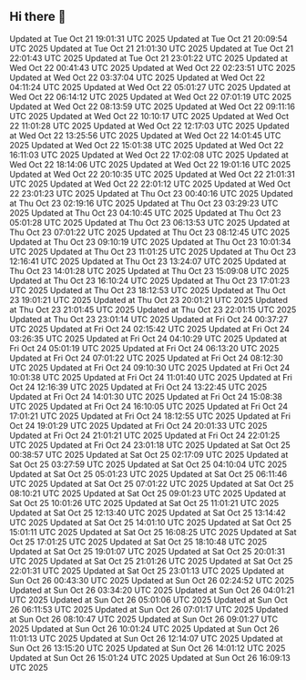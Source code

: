 ## Hi there 👋

<!--
**0prescu/0prescu** is a ✨ _special_ ✨ repository because its `README.md` (this file) appears on your GitHub profile.

Here are some ideas to get you started:

- 🔭 I’m currently working on ...
- 🌱 I’m currently learning ...
- 👯 I’m looking to collaborate on ...
- 🤔 I’m looking for help with ...
- 💬 Ask me about ...
- 📫 How to reach me: ...
- 😄 Pronouns: ...
- ⚡ Fun fact: ...
-->
Updated at Tue Oct 21 19:01:31 UTC 2025
Updated at Tue Oct 21 20:09:54 UTC 2025
Updated at Tue Oct 21 21:01:30 UTC 2025
Updated at Tue Oct 21 22:01:43 UTC 2025
Updated at Tue Oct 21 23:01:22 UTC 2025
Updated at Wed Oct 22 00:41:43 UTC 2025
Updated at Wed Oct 22 02:23:51 UTC 2025
Updated at Wed Oct 22 03:37:04 UTC 2025
Updated at Wed Oct 22 04:11:24 UTC 2025
Updated at Wed Oct 22 05:01:27 UTC 2025
Updated at Wed Oct 22 06:14:12 UTC 2025
Updated at Wed Oct 22 07:01:19 UTC 2025
Updated at Wed Oct 22 08:13:59 UTC 2025
Updated at Wed Oct 22 09:11:16 UTC 2025
Updated at Wed Oct 22 10:10:17 UTC 2025
Updated at Wed Oct 22 11:01:28 UTC 2025
Updated at Wed Oct 22 12:17:03 UTC 2025
Updated at Wed Oct 22 13:25:56 UTC 2025
Updated at Wed Oct 22 14:01:45 UTC 2025
Updated at Wed Oct 22 15:01:38 UTC 2025
Updated at Wed Oct 22 16:11:03 UTC 2025
Updated at Wed Oct 22 17:02:08 UTC 2025
Updated at Wed Oct 22 18:14:06 UTC 2025
Updated at Wed Oct 22 19:01:16 UTC 2025
Updated at Wed Oct 22 20:10:35 UTC 2025
Updated at Wed Oct 22 21:01:31 UTC 2025
Updated at Wed Oct 22 22:01:12 UTC 2025
Updated at Wed Oct 22 23:01:23 UTC 2025
Updated at Thu Oct 23 00:40:16 UTC 2025
Updated at Thu Oct 23 02:19:16 UTC 2025
Updated at Thu Oct 23 03:29:23 UTC 2025
Updated at Thu Oct 23 04:10:45 UTC 2025
Updated at Thu Oct 23 05:01:28 UTC 2025
Updated at Thu Oct 23 06:13:53 UTC 2025
Updated at Thu Oct 23 07:01:22 UTC 2025
Updated at Thu Oct 23 08:12:45 UTC 2025
Updated at Thu Oct 23 09:10:19 UTC 2025
Updated at Thu Oct 23 10:01:34 UTC 2025
Updated at Thu Oct 23 11:01:25 UTC 2025
Updated at Thu Oct 23 12:16:41 UTC 2025
Updated at Thu Oct 23 13:24:07 UTC 2025
Updated at Thu Oct 23 14:01:28 UTC 2025
Updated at Thu Oct 23 15:09:08 UTC 2025
Updated at Thu Oct 23 16:10:24 UTC 2025
Updated at Thu Oct 23 17:01:23 UTC 2025
Updated at Thu Oct 23 18:12:53 UTC 2025
Updated at Thu Oct 23 19:01:21 UTC 2025
Updated at Thu Oct 23 20:01:21 UTC 2025
Updated at Thu Oct 23 21:01:45 UTC 2025
Updated at Thu Oct 23 22:01:15 UTC 2025
Updated at Thu Oct 23 23:01:14 UTC 2025
Updated at Fri Oct 24 00:37:27 UTC 2025
Updated at Fri Oct 24 02:15:42 UTC 2025
Updated at Fri Oct 24 03:26:35 UTC 2025
Updated at Fri Oct 24 04:10:29 UTC 2025
Updated at Fri Oct 24 05:01:19 UTC 2025
Updated at Fri Oct 24 06:13:20 UTC 2025
Updated at Fri Oct 24 07:01:22 UTC 2025
Updated at Fri Oct 24 08:12:30 UTC 2025
Updated at Fri Oct 24 09:10:30 UTC 2025
Updated at Fri Oct 24 10:01:38 UTC 2025
Updated at Fri Oct 24 11:01:40 UTC 2025
Updated at Fri Oct 24 12:16:39 UTC 2025
Updated at Fri Oct 24 13:22:45 UTC 2025
Updated at Fri Oct 24 14:01:30 UTC 2025
Updated at Fri Oct 24 15:08:38 UTC 2025
Updated at Fri Oct 24 16:10:05 UTC 2025
Updated at Fri Oct 24 17:01:21 UTC 2025
Updated at Fri Oct 24 18:12:55 UTC 2025
Updated at Fri Oct 24 19:01:29 UTC 2025
Updated at Fri Oct 24 20:01:33 UTC 2025
Updated at Fri Oct 24 21:01:21 UTC 2025
Updated at Fri Oct 24 22:01:25 UTC 2025
Updated at Fri Oct 24 23:01:18 UTC 2025
Updated at Sat Oct 25 00:38:57 UTC 2025
Updated at Sat Oct 25 02:17:09 UTC 2025
Updated at Sat Oct 25 03:27:59 UTC 2025
Updated at Sat Oct 25 04:10:04 UTC 2025
Updated at Sat Oct 25 05:01:23 UTC 2025
Updated at Sat Oct 25 06:11:46 UTC 2025
Updated at Sat Oct 25 07:01:22 UTC 2025
Updated at Sat Oct 25 08:10:21 UTC 2025
Updated at Sat Oct 25 09:01:23 UTC 2025
Updated at Sat Oct 25 10:01:26 UTC 2025
Updated at Sat Oct 25 11:01:21 UTC 2025
Updated at Sat Oct 25 12:13:40 UTC 2025
Updated at Sat Oct 25 13:14:42 UTC 2025
Updated at Sat Oct 25 14:01:10 UTC 2025
Updated at Sat Oct 25 15:01:11 UTC 2025
Updated at Sat Oct 25 16:08:25 UTC 2025
Updated at Sat Oct 25 17:01:25 UTC 2025
Updated at Sat Oct 25 18:10:48 UTC 2025
Updated at Sat Oct 25 19:01:07 UTC 2025
Updated at Sat Oct 25 20:01:31 UTC 2025
Updated at Sat Oct 25 21:01:26 UTC 2025
Updated at Sat Oct 25 22:01:31 UTC 2025
Updated at Sat Oct 25 23:01:13 UTC 2025
Updated at Sun Oct 26 00:43:30 UTC 2025
Updated at Sun Oct 26 02:24:52 UTC 2025
Updated at Sun Oct 26 03:34:20 UTC 2025
Updated at Sun Oct 26 04:01:21 UTC 2025
Updated at Sun Oct 26 05:01:06 UTC 2025
Updated at Sun Oct 26 06:11:53 UTC 2025
Updated at Sun Oct 26 07:01:17 UTC 2025
Updated at Sun Oct 26 08:10:47 UTC 2025
Updated at Sun Oct 26 09:01:27 UTC 2025
Updated at Sun Oct 26 10:01:24 UTC 2025
Updated at Sun Oct 26 11:01:13 UTC 2025
Updated at Sun Oct 26 12:14:07 UTC 2025
Updated at Sun Oct 26 13:15:20 UTC 2025
Updated at Sun Oct 26 14:01:12 UTC 2025
Updated at Sun Oct 26 15:01:24 UTC 2025
Updated at Sun Oct 26 16:09:13 UTC 2025
